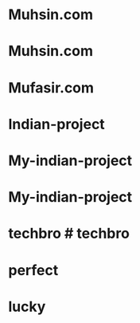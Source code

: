 # Muhsin.com
# Muhsin.com
# Mufasir.com
# Indian-project
# My-indian-project
# My-indian-project
# techbro # techbro
# perfect
# lucky
